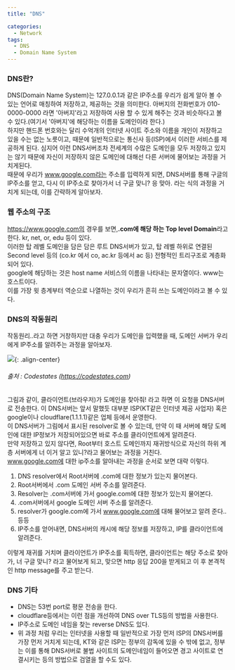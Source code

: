 ```yaml
---
title: "DNS"

categories:
  - Network
tags:
  - DNS
  - Domain Name System
---
```

### DNS란?
 DNS(Domain Name System)는 127.0.0.1과 같은 IP주소를 우리가 쉽게 알아 볼 수 있는 언어로 매칭하여 저장하고, 제공하는 것을 의미한다. 아버지의 전화번호가 010-0000-0000 라면 '아버지'라고 저장하여 사용 할 수 있게 해주는 것과 비슷하다고 볼 수 있다.(여기서 '아버지'에 해당하는 이름을 도메인이라 한다.)  
하지만 핸드폰 번호와는 달리 수억개의 인터넷 사이트 주소와 이름을 개인이 저장하고 있을 수는 없는 노릇이고, 때문에 일반적으로는 통신사 등(ISP)에서 이러한 서비스를 제공하게 된다. 심지어 이런 DNS서버조차 전세계의 수많은 도메인을 모두 저장하고 있지는 않기 때문에 자신이 저장하지 않은 도메인에 대해선 다른 서버에 물어보는 과정을 거치게된다.  
 때문에 우리가 www.google.com라는 주소를 입력하게 되면, DNS서버를 통해 구글의 IP주소를 얻고, 다시 이 IP주소로 찾아가서 너 구글 맞니? 응 맞아. 라는 식의 과정을 거치게 되는데, 이를 간략하게 알아보자.  
 
### 웹 주소의 구조
 https://www.google.com의 경우를 보면,**.com에 해당 하는 Top level Domain**라고 한다. kr, net, or, edu 등이 있다.  
이러한 탑 레벨 도메인을 담은 담은 루트 DNS서버가 있고, 탑 레벨 하위로 연결된 Second level 등의 (co.kr 에서 co, ac.kr 등에서 ac 등) 전형적인 트리구조로 계층화 되어 있다.  
 google에 해당하는 것은 host name 서비스의 이름을 나타내는 문자열이다. www는 호스트이다.  
이를 가장 윗 층계부터 역순으로 나열하는 것이 우리가 흔히 쓰는 도메인이라고 볼 수 있다.  

### DNS의 작동원리
작동원리..라고 하면 거창하지만 대충 우리가 도메인을 입력했을 때, 도메인 서버가 우리에게 IP주소를 알려주는 과정을 알아보자.  

![](https://nabi-yi.github.io/assets/images/220607_DNS.jpg){: .align-center}
###### *출처  : Codestates (https://codestates.com)*  

그림과 같이, 클라이언트(브라우저)가 도메인을 찾아줘! 라고 하면 이 요청을 DNS서버로 전송한다. 이 DNS서버는 앞서 말했듯 대부분 ISP(KT같은 인터넷 제공 사업자) 혹은 google이나 cloudflare(1.1.1.1)같은 업체 등에서 운영한다.  
이 DNS서버가 그림에서 표시된 resolver로 볼 수 있는데, 만약 이 때 서버에 해당 도메인에 대한 IP정보가 저장되어있으면 바로 주소를 클라이언트에게 알려준다.  
만약 저장하고 있지 않다면, Root부터 호스트 도메인까지 재귀방식으로 자신의 하위 계층 서버에게 너 이거 알고 있니?라고 물어보는 과정을 거친다.  
www.google.com에 대한 ip주소를 알아내는 과정을 순서로 보면 대략 이렇다.  

1. DNS resolver에서 Root서버에 .com에 대한 정보가 있는지 물어본다.
2. Root서버에서 .com 도메인 서버 주소를 알려준다.
3. Resolver는 .com서버에 가서 google.com에 대한 정보가 있는지 물어본다.
4. .com서버에서 google 도메인 서버 주소를 알려준다.
5. resolver가 google.com에 가서 www.google.com에 대해 물어보고 알려 준다.. 등등  
6. IP주소를 얻어내면, DNS서버의 캐시에 해당 정보를 저장하고, IP를 클라이언트에 알려준다.

이렇게 재귀를 거치며 클라이언트가 IP주소를 획득하면, 클라이언트는 해당 주소로 찾아가, 너 구글 맞니? 라고 물어보게 되고, 맞으면 http 응답 200을 받게되고 이 후 본격적인 http message를 주고 받는다.  


### DNS 기타
 * DNS는 53번 port로 평문 전송을 한다.  
 * cloudflare등에서는 이런 점을 개선하여 DNS over TLS등의 방법을 사용한다.  
 * IP주소로 도메인 네임을 찾는 reverse DNS도 있다.
 * 위 과정 처럼 우리는 인터넷을 사용할 때 일반적으로 가장 먼저 ISP의 DNS서버를 가장 먼저 거치게 되는데, KT와 같은 ISP는 정부의 감독에 있을 수 밖에 없고, 정부는 이를 통해 DNS서버로 불법 사이트의 도메인네임이 들어오면 경고 사이트로 연결시키는 등의 방법으로 검열을 할 수도 있다.

  


 